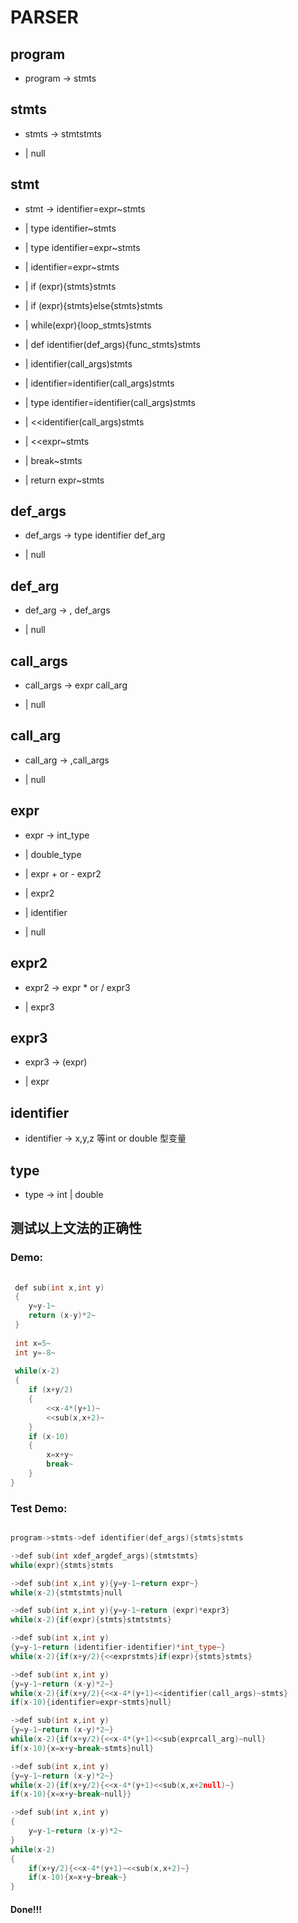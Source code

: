 


<h1>PARSER</h1>

<h2> program </h2>

 - program -> stmts

 
<h2> stmts </h2>

 - stmts -> stmtstmts  

 - |    	null

<h2> stmt </h2>

 - stmt -> identifier=expr~stmts

 - |	type identifier~stmts

 - |	type identifier=expr~stmts

 - |	identifier=expr~stmts

 - |	if (expr){stmts}stmts

 - |	if (expr){stmts}else{stmts}stmts

 - |	while(expr){loop_stmts}stmts

 - |	def identifier(def_args){func_stmts}stmts

 - |	identifier(call_args)stmts

 - |	identifier=identifier(call_args)stmts

 - |    type identifier=identifier(call_args)stmts

 - |    <<identifier(call_args)stmts

 - |    <<expr~stmts

 - |    break~stmts

 - |    return expr~stmts

 

 <h2> def_args </h2>
 
 - def_args -> type identifier def_arg

 - |    null
 
 <h2> def_arg </h2>

 - def_arg -> , def_args

 - |    null
 
 <h2> call_args </h2>

 - call_args -> expr call_arg

 - |    null
 
 <h2> call_arg </h2>

 - call_arg -> ,call_args

 - |    null
 
 <h2> expr </h2>

 - expr -> int_type

 - |    double_type 

 - |    expr + or - expr2

 - |    expr2

 - |    identifier

 - |	null

 <h2> expr2 </h2>

 - expr2 -> expr * or / expr3

 - |    expr3

 <h2> expr3 </h2>

 - expr3 -> (expr)

 - |    expr

 <h2> identifier </h2>

 - identifier -> x,y,z 等int or double 型变量
 
 <h2> type </h2>

 - type -> int | double
 
 <h2> 测试以上文法的正确性 </h2>
 
 <h3>Demo:</h3>

```c++
 
 def sub(int x,int y)
 {
    y=y-1~
    return (x-y)*2~
 }
 
 int x=5~
 int y=-8~
 
 while(x-2)
 {
    if (x+y/2) 
    {
        <<x-4*(y+1)~
        <<sub(x,x+2)~
    }
    if (x-10)
    {
        x=x+y~
        break~
    }
}
```



<h3>Test Demo:</h3>

```c++

program->stmts->def identifier(def_args){stmts}stmts

->def sub(int xdef_argdef_args){stmtstmts}
while(expr){stmts}stmts

->def sub(int x,int y){y=y-1~return expr~}
while(x-2){stmtstmts}null

->def sub(int x,int y){y=y-1~return (expr)*expr3}
while(x-2){if(expr){stmts}stmtstmts}

->def sub(int x,int y)
{y=y-1~return (identifier-identifier)*int_type~}
while(x-2){if(x+y/2){<<exprstmts}if(expr){stmts}stmts}

->def sub(int x,int y)
{y=y-1~return (x-y)*2~}
while(x-2){if(x+y/2){<<x-4*(y+1)<<identifier(call_args)~stmts}
if(x-10){identifier=expr~stmts}null}

->def sub(int x,int y)
{y=y-1~return (x-y)*2~}
while(x-2){if(x+y/2){<<x-4*(y+1)<<sub(exprcall_arg)~null}
if(x-10){x=x+y~break~stmts}null}

->def sub(int x,int y)
{y=y-1~return (x-y)*2~}
while(x-2){if(x+y/2){<<x-4*(y+1)<<sub(x,x+2null)~}
if(x-10){x=x+y~break~null}}

->def sub(int x,int y)
{
    y=y-1~return (x-y)*2~
}
while(x-2)
{
    if(x+y/2){<<x-4*(y+1)~<<sub(x,x+2)~} 
    if(x-10){x=x+y~break~}
}

```

<h4>Done!!!</h4>

